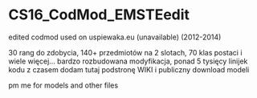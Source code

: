 # CS16_CodMod_EMSTEedit
edited codmod used on uspiewaka.eu (unavailable) (2012-2014)

30 rang do zdobycia, 140+ przedmiotów na 2 slotach, 70 klas postaci i wiele więcej...
bardzo rozbudowana modyfikacja, ponad 5 tysięcy linijek kodu
z czasem dodam tutaj podstronę WIKI i publiczny download modeli

pm me for models and other files
